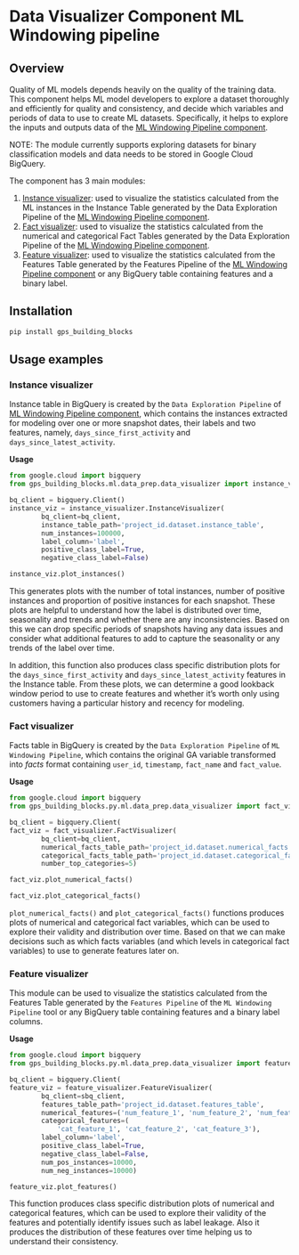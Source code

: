 # Data Visualizer Component ML Windowing pipeline

## Overview

Quality of ML models depends heavily on the quality of the training data. This
component helps ML model developers to explore a dataset thoroughly and
efficiently for quality and consistency, and decide which variables and periods
of data to use to create ML datasets. Specifically, it helps to explore the
inputs and outputs data of the
[ML Windowing Pipeline component](https://github.com/google/gps_building_blocks/tree/master/py/gps_building_blocks/ml/data_prep/ml_windowing_pipeline).

NOTE: The module currently supports exploring datasets for binary classification
models and data needs to be stored in Google Cloud BigQuery.

The component has 3 main modules:

1.  [Instance visualizer](#instance-visualizer): used to visualize the
    statistics calculated from the ML instances in the Instance Table generated
    by the Data Exploration Pipeline of the
    [ML Windowing Pipeline component](py/gps_building_blocks/ml/data_prep/ml_windowing_pipeline).
2.  [Fact visualizer](#fact-visualizer): used to visualize the statistics
    calculated from the numerical and categorical Fact Tables generated by the
    Data Exploration Pipeline of the
    [ML Windowing Pipeline component](py/gps_building_blocks/ml/data_prep/ml_windowing_pipeline).
3.  [Feature visualizer](#feature-visualizer): used to visualize the statistics
    calculated from the Features Table generated by the Features Pipeline of the
    [ML Windowing Pipeline component](py/gps_building_blocks/ml/data_prep/ml_windowing_pipeline)
    or any BigQuery table containing features and a binary label.

## Installation

```bash
pip install gps_building_blocks
```

## Usage examples

### Instance visualizer

Instance table in BigQuery is created by the `Data Exploration Pipeline` of
[ML Windowing Pipeline component](py/gps_building_blocks/ml/data_prep/ml_windowing_pipeline),
which contains the instances extracted for modeling over one or more snapshot
dates, their labels and two features, namely, `days_since_first_activity` and
`days_since_latest_activity`.

**Usage**

```python
from google.cloud import bigquery
from gps_building_blocks.ml.data_prep.data_visualizer import instance_visualizer

bq_client = bigquery.Client()
instance_viz = instance_visualizer.InstanceVisualizer(
        bq_client=bq_client,
        instance_table_path='project_id.dataset.instance_table',
        num_instances=100000,
        label_column='label',
        positive_class_label=True,
        negative_class_label=False)

instance_viz.plot_instances()
```

This generates plots with the number of total instances, number of positive
instances and proportion of positive instances for each snapshot. These plots
are helpful to understand how the label is distributed over time, seasonality
and trends and whether there are any inconsistencies. Based on this we can drop
specific periods of snapshots having any data issues and consider what
additional features to add to capture the seasonality or any trends of the label
over time.

In addition, this function also produces class specific distribution plots for
the `days_since_first_activity` and `days_since_latest_activity` features in the
Instance table. From these plots, we can determine a good lookback window period
to use to create features and whether it’s worth only using customers having a
particular history and recency for modeling.

### Fact visualizer

Facts table in BigQuery is created by the `Data Exploration Pipeline` of
`ML Windowing Pipeline`, which contains the original GA variable transformed into
*facts* format containing `user_id`, `timestamp`, `fact_name` and `fact_value`.

**Usage**

```python
from google.cloud import bigquery
from gps_building_blocks.py.ml.data_prep.data_visualizer import fact_visualizer

bq_client = bigquery.Client(
fact_viz = fact_visualizer.FactVisualizer(
        bq_client=bq_client,
        numerical_facts_table_path='project_id.dataset.numerical_facts',
        categorical_facts_table_path='project_id.dataset.categorical_facts',
        number_top_categories=5)

fact_viz.plot_numerical_facts()

fact_viz.plot_categorical_facts()
```

`plot_numerical_facts()` and `plot_categorical_facts()` functions produces plots
of numerical and categorical fact variables, which can be used to explore their
validity and distribution over time. Based on that we can make decisions such as
which facts variables (and which levels in categorical fact variables) to use to
generate features later on.

### Feature visualizer

This module can be used to visualize the statistics calculated from the Features
Table generated by the `Features Pipeline` of the `ML Windowing Pipeline` tool or
any BigQuery table containing features and a binary label columns.

**Usage**

```python
from google.cloud import bigquery
from gps_building_blocks.py.ml.data_prep.data_visualizer import feature_visualizer

bq_client = bigquery.Client(
feature_viz = feature_visualizer.FeatureVisualizer(
        bq_client=sbq_client,
        features_table_path='project_id.dataset.features_table',
        numerical_features=('num_feature_1', 'num_feature_2', 'num_feature_3'),
        categorical_features=(
            'cat_feature_1', 'cat_feature_2', 'cat_feature_3'),
        label_column='label',
        positive_class_label=True,
        negative_class_label=False,
        num_pos_instances=10000,
        num_neg_instances=10000)

feature_viz.plot_features()
```

This function produces class specific distribution plots of numerical and
categorical features, which can be used to explore their validity of the
features and potentially identify issues such as label leakage. Also it produces
the distribution of these features over time helping us to understand their
consistency.
